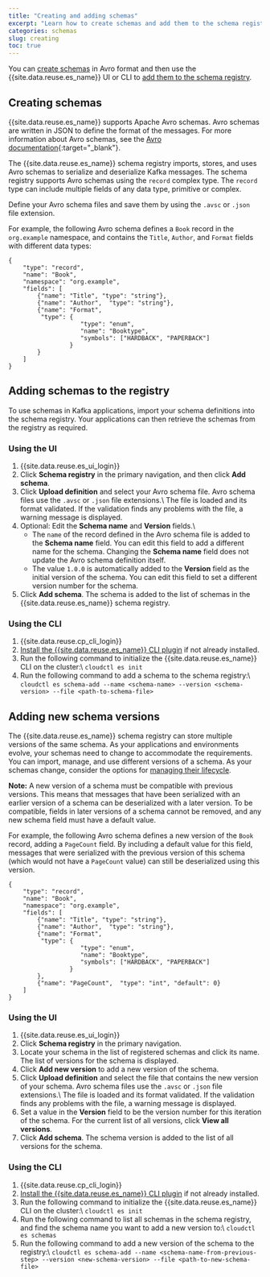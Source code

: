 ```yaml
---
title: "Creating and adding schemas"
excerpt: "Learn how to create schemas and add them to the schema registry."
categories: schemas
slug: creating
toc: true
---
```


You can [create schemas](#creating-schemas) in Avro format and then use the {{site.data.reuse.es_name}} UI or CLI to [add them to the schema registry](#adding-schemas-to-the-registry).

## Creating schemas

{{site.data.reuse.es_name}} supports Apache Avro schemas. Avro schemas are written in JSON to define the format of the messages. For more information about Avro schemas, see the [Avro documentation](http://avro.apache.org/docs/1.9.1/spec.html#schemas){:target="_blank"}.

The {{site.data.reuse.es_name}} schema registry imports, stores, and uses Avro schemas to serialize and deserialize Kafka messages. The schema registry supports Avro schemas using the `record` complex type. The `record` type can include multiple fields of any data type, primitive or complex.

Define your Avro schema files and save them by using the `.avsc` or `.json` file extension.

For example, the following Avro schema defines a `Book` record in the `org.example` namespace, and contains the `Title`, `Author`, and `Format` fields with different data types:

```
{
    "type": "record",
    "name": "Book",
    "namespace": "org.example",
    "fields": [
        {"name": "Title", "type": "string"},
        {"name": "Author",  "type": "string"},
        {"name": "Format",
         "type": {
                    "type": "enum",
                    "name": "Booktype",
                    "symbols": ["HARDBACK", "PAPERBACK"]
                 }
        }
    ]
}
```

## Adding schemas to the registry

To use schemas in Kafka applications, import your schema definitions into the schema registry. Your applications can then retrieve the schemas from the registry as required.

### Using the UI

1. {{site.data.reuse.es_ui_login}}
2. Click **Schema registry** in the primary navigation, and then click **Add schema**.
3. Click **Upload definition** and select your Avro schema file. Avro schema files use the `.avsc` or `.json` file extensions.\\
   The file is loaded and its format validated. If the validation finds any problems with the file, a warning message is displayed.
4. Optional: Edit the **Schema name** and **Version** fields.\\
   - The `name` of the record defined in the Avro schema file is added to the **Schema name** field. You can edit this field to add a different name for the schema. Changing the **Schema name** field does not update the Avro schema definition itself.
   - The value `1.0.0` is automatically added to the **Version** field as the initial version of the schema. You can edit this field to set a different version number for the schema.
5. Click **Add schema**. The schema is added to the list of schemas in the {{site.data.reuse.es_name}} schema registry.

### Using the CLI

1. {{site.data.reuse.cp_cli_login}}
2. [Install the {{site.data.reuse.es_name}} CLI plugin](../../installing/post-installation/#installing-the-event-streams-command-line-interface) if not already installed.
3. Run the following command to initialize the {{site.data.reuse.es_name}} CLI on the cluster:\\
   `cloudctl es init`
4. Run the following command to add a schema to the schema registry:\\
   `cloudctl es schema-add --name <schema-name> --version <schema-version> --file <path-to-schema-file>`

## Adding new schema versions

The {{site.data.reuse.es_name}} schema registry can store multiple versions of the same schema. As your applications and environments evolve, your schemas need to change to accommodate the requirements. You can import, manage, and use different versions of a schema. As your schemas change, consider the options for [managing their lifecycle](../manage-lifecycle/).

**Note:** A new version of a schema must be compatible with previous versions. This means that messages that have been serialized with an earlier version of a schema can be deserialized with a later version. To be compatible, fields in later versions of a schema cannot be removed, and any new schema field must have a default value.

For example, the following Avro schema defines a new version of the `Book` record, adding a `PageCount` field. By including a default value for this field, messages that were serialized with the previous version of this schema (which would not have a `PageCount` value) can still be deserialized using this version.

```
{
    "type": "record",
    "name": "Book",
    "namespace": "org.example",
    "fields": [
        {"name": "Title", "type": "string"},
        {"name": "Author",  "type": "string"},
        {"name": "Format",
         "type": {
                    "type": "enum",
                    "name": "Booktype",
                    "symbols": ["HARDBACK", "PAPERBACK"]
                 }
        },
        {"name": "PageCount",  "type": "int", "default": 0}
    ]
}
```

### Using the UI

1. {{site.data.reuse.es_ui_login}}
2. Click **Schema registry** in the primary navigation.
3. Locate your schema in the list of registered schemas and click its name. The list of versions for the schema is displayed.
4. Click **Add new version** to add a new version of the schema.
5. Click **Upload definition** and select the file that contains the new version of your schema. Avro schema files use the `.avsc` or `.json` file extensions.\\
   The file is loaded and its format validated. If the validation finds any problems with the file, a warning message is displayed.
6. Set a value in the **Version** field to be the version number for this iteration of the schema. For the current list of all versions, click **View all versions**.
7. Click **Add schema**. The schema version is added to the list of all versions for the schema.

### Using the CLI

1. {{site.data.reuse.cp_cli_login}}
2. [Install the {{site.data.reuse.es_name}} CLI plugin](../../installing/post-installation/#installing-the-event-streams-command-line-interface) if not already installed.
3. Run the following command to initialize the {{site.data.reuse.es_name}} CLI on the cluster:\\
   `cloudctl es init`
4. Run the following command to list all schemas in the schema registry, and find the schema name you want to add a new version to:\\
   `cloudctl es schemas`
5. Run the following command to add a new version of the schema to the registry:\\
   `cloudctl es schema-add --name <schema-name-from-previous-step> --version <new-schema-version> --file <path-to-new-schema-file>`
